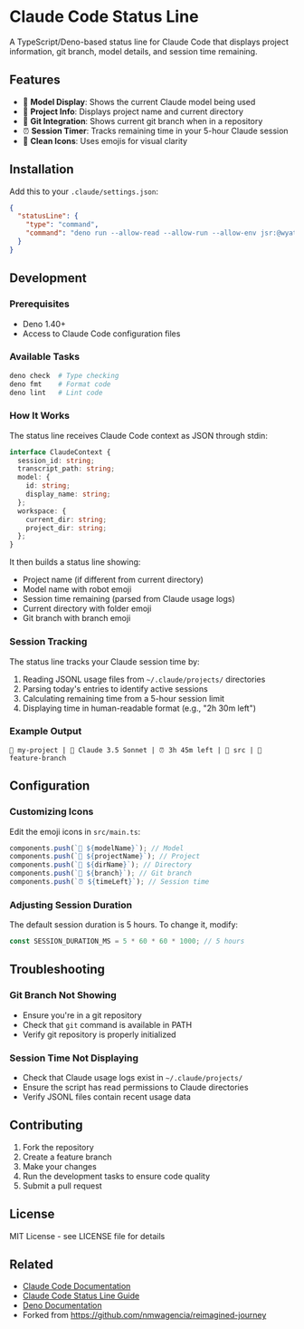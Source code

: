 # Claude Code Status Line

A TypeScript/Deno-based status line for Claude Code that displays project information, git branch, model details, and session time remaining.

## Features

- 🤖 **Model Display**: Shows the current Claude model being used
- 📁 **Project Info**: Displays project name and current directory
- 🌿 **Git Integration**: Shows current git branch when in a repository
- ⏰ **Session Timer**: Tracks remaining time in your 5-hour Claude session
- 🎨 **Clean Icons**: Uses emojis for visual clarity

## Installation

Add this to your `.claude/settings.json`:

```json
{
  "statusLine": {
    "type": "command",
    "command": "deno run --allow-read --allow-run --allow-env jsr:@wyattjoh/claude-status-line"
  }
}
```

## Development

### Prerequisites

- Deno 1.40+
- Access to Claude Code configuration files

### Available Tasks

```bash
deno check  # Type checking
deno fmt    # Format code
deno lint   # Lint code
```

### How It Works

The status line receives Claude Code context as JSON through stdin:

```typescript
interface ClaudeContext {
  session_id: string;
  transcript_path: string;
  model: {
    id: string;
    display_name: string;
  };
  workspace: {
    current_dir: string;
    project_dir: string;
  };
}
```

It then builds a status line showing:

- Project name (if different from current directory)
- Model name with robot emoji
- Session time remaining (parsed from Claude usage logs)
- Current directory with folder emoji
- Git branch with branch emoji

### Session Tracking

The status line tracks your Claude session time by:

1. Reading JSONL usage files from `~/.claude/projects/` directories
2. Parsing today's entries to identify active sessions
3. Calculating remaining time from a 5-hour session limit
4. Displaying time in human-readable format (e.g., "2h 30m left")

### Example Output

```
📁 my-project | 🤖 Claude 3.5 Sonnet | ⏰ 3h 45m left | 📂 src | 🌿 feature-branch
```

## Configuration

### Customizing Icons

Edit the emoji icons in `src/main.ts`:

```typescript
components.push(`🤖 ${modelName}`); // Model
components.push(`📁 ${projectName}`); // Project
components.push(`📂 ${dirName}`); // Directory
components.push(`🌿 ${branch}`); // Git branch
components.push(`⏰ ${timeLeft}`); // Session time
```

### Adjusting Session Duration

The default session duration is 5 hours. To change it, modify:

```typescript
const SESSION_DURATION_MS = 5 * 60 * 60 * 1000; // 5 hours
```

## Troubleshooting

### Git Branch Not Showing

- Ensure you're in a git repository
- Check that `git` command is available in PATH
- Verify git repository is properly initialized

### Session Time Not Displaying

- Check that Claude usage logs exist in `~/.claude/projects/`
- Ensure the script has read permissions to Claude directories
- Verify JSONL files contain recent usage data

## Contributing

1. Fork the repository
2. Create a feature branch
3. Make your changes
4. Run the development tasks to ensure code quality
5. Submit a pull request

## License

MIT License - see LICENSE file for details

## Related

- [Claude Code Documentation](https://docs.anthropic.com/en/docs/claude-code)
- [Claude Code Status Line Guide](https://docs.anthropic.com/en/docs/claude-code/statusline)
- [Deno Documentation](https://deno.land/manual)
- Forked from https://github.com/nmwagencia/reimagined-journey
